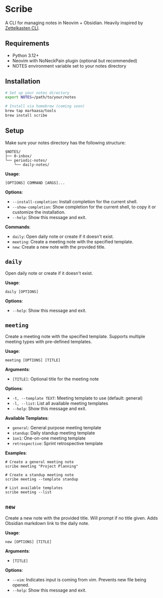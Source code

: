 # Scribe

A CLI for managing notes in Neovim + Obsidian. Heavily inspired by [Zettelkasten CLI](https://github.com/mischavandenburg/zettelkasten-cli).

## Requirements

- Python 3.12+
- Neovim with NoNeckPain plugin (optional but recommended)
- NOTES environment variable set to your notes directory

## Installation

```bash
# Set up your notes directory
export NOTES=/path/to/your/notes

# Install via homebrew (coming soon)
brew tap marhaasa/tools
brew install scribe
```

## Setup

Make sure your notes directory has the following structure:
```
$NOTES/
├── 0-inbox/
└── periodic-notes/
    └── daily-notes/
```

**Usage**:

```console
[OPTIONS] COMMAND [ARGS]...
```

**Options**:

- `--install-completion`: Install completion for the current shell.
- `--show-completion`: Show completion for the current shell, to copy it or customize the installation.
- `--help`: Show this message and exit.

**Commands**:

- `daily`: Open daily note or create if it doesn't exist.
- `meeting`: Create a meeting note with the specified template.
- `new`: Create a new note with the provided title.

## `daily`

Open daily note or create if it doesn't exist.

**Usage**:

```console
daily [OPTIONS]
```

**Options**:

- `--help`: Show this message and exit.

## `meeting`

Create a meeting note with the specified template. Supports multiple meeting types with pre-defined templates.

**Usage**:

```console
meeting [OPTIONS] [TITLE]
```

**Arguments**:

- `[TITLE]`: Optional title for the meeting note

**Options**:

- `-t, --template TEXT`: Meeting template to use (default: general)
- `-l, --list`: List all available meeting templates
- `--help`: Show this message and exit.

**Available Templates**:

- `general`: General purpose meeting template
- `standup`: Daily standup meeting template  
- `1on1`: One-on-one meeting template
- `retrospective`: Sprint retrospective template

**Examples**:

```console
# Create a general meeting note
scribe meeting "Project Planning"

# Create a standup meeting note
scribe meeting --template standup

# List available templates
scribe meeting --list
```

## `new`

Create a new note with the provided title. Will prompt if no title given.
Adds Obsidian markdown link to the daily note.

**Usage**:

```console
new [OPTIONS] [TITLE]
```

**Arguments**:

- `[TITLE]`

**Options**:

- `--vim`: Indicates input is coming from vim. Prevents new file being opened.
- `--help`: Show this message and exit.
